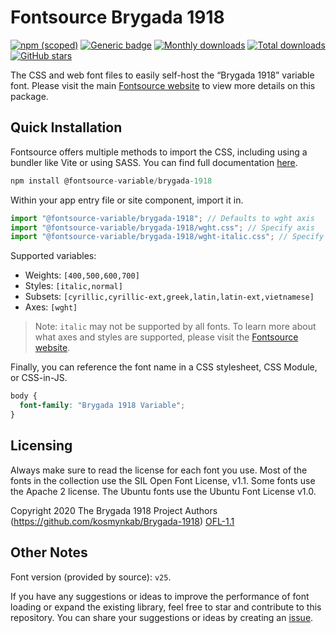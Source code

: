 # Fontsource Brygada 1918

[![npm (scoped)](https://img.shields.io/npm/v/@fontsource-variable/brygada-1918?color=brightgreen)](https://www.npmjs.com/package/@fontsource-variable/brygada-1918) [![Generic badge](https://img.shields.io/badge/fontsource-passing-brightgreen)](https://github.com/fontsource/fontsource) [![Monthly downloads](https://badgen.net/npm/dm/@fontsource-variable/brygada-1918)](https://github.com/fontsource/fontsource) [![Total downloads](https://badgen.net/npm/dt/@fontsource-variable/brygada-1918)](https://github.com/fontsource/fontsource) [![GitHub stars](https://img.shields.io/github/stars/fontsource/fontsource.svg?style=social&label=Star)](https://github.com/fontsource/fontsource/stargazers)

The CSS and web font files to easily self-host the “Brygada 1918” variable font. Please visit the main [Fontsource website](https://fontsource.org/fonts/brygada-1918) to view more details on this package.

## Quick Installation

Fontsource offers multiple methods to import the CSS, including using a bundler like Vite or using SASS. You can find full documentation [here](https://fontsource.org/docs/getting-started/introduction).

```javascript
npm install @fontsource-variable/brygada-1918
```

Within your app entry file or site component, import it in.

```javascript
import "@fontsource-variable/brygada-1918"; // Defaults to wght axis
import "@fontsource-variable/brygada-1918/wght.css"; // Specify axis
import "@fontsource-variable/brygada-1918/wght-italic.css"; // Specify axis and style
```

Supported variables:
- Weights: `[400,500,600,700]`
- Styles: `[italic,normal]`
- Subsets: `[cyrillic,cyrillic-ext,greek,latin,latin-ext,vietnamese]`
- Axes: `[wght]`

> Note: `italic` may not be supported by all fonts. To learn more about what axes and styles are supported, please visit the [Fontsource website](https://fontsource.org/fonts/brygada-1918).

Finally, you can reference the font name in a CSS stylesheet, CSS Module, or CSS-in-JS.

```css
body {
  font-family: "Brygada 1918 Variable";
}
```

## Licensing
Always make sure to read the license for each font you use. Most of the fonts in the collection use the SIL Open Font License, v1.1. Some fonts use the Apache 2 license. The Ubuntu fonts use the Ubuntu Font License v1.0.

Copyright 2020 The Brygada 1918 Project Authors (https://github.com/kosmynkab/Brygada-1918)
[OFL-1.1](https://openfontlicense.org)

## Other Notes
Font version (provided by source): `v25`.

If you have any suggestions or ideas to improve the performance of font loading or expand the existing library, feel free to star and contribute to this repository. You can share your suggestions or ideas by creating an [issue](https://github.com/fontsource/fontsource/issues).